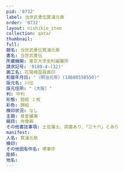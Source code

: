 ```yaml
---
pid: '0732'
label: 当世武勇伝箕浦元章
order: '0732'
layout: nishikie_item
collection: qatar
thumbnail: 
full: 
題名: 当世武勇伝箕浦元章
書名: 当世武勇伝
所蔵機関: 東京大学史料編纂所
請求記号: '0180-4-(32)'
画工名: 花陽楼国員画印
和暦年月日: "（明治元年）(18680550550)"
版元名: 川伝
版元住所: "（大阪）"
判: 中判
形態: 竪絵 １枚
彩色: 錦絵
検印状況: なし
主題: 尊皇攘夷
細目: 肖像画
その他書誌事項: 土佐藩士、詞書あり、「三十六」とあり
manifest: 
人名: 箕浦元章
検印: 
その他固有件名: 堺事件
彫師: 
地名: 
---
```

